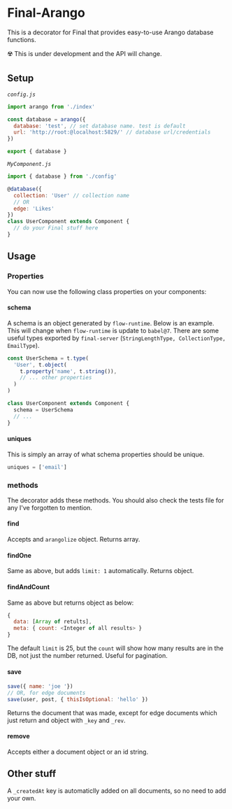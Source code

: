 # Final-Arango

This is a decorator for Final that provides easy-to-use Arango database functions.

☢️ This is under development and the API will change.

## Setup

*`config.js`*

```js
import arango from './index'

const database = arango({
  database: 'test', // set database name. test is default
  url: 'http://root:@localhost:5829/' // database url/credentials
})

export { database }
```

*`MyComponent.js`*

```js
import { database } from './config'

@database({
  collection: 'User' // collection name
  // OR
  edge: 'Likes'
})
class UserComponent extends Component {
  // do your Final stuff here
}
```

## Usage

### Properties

You can now use the following class properties on your components:

#### schema

A schema is an object generated by `flow-runtime`. Below is an example. This will change when `flow-runtime` is update to `babel@7`. There are some useful types exported by `final-server` (`StringLengthType, CollectionType, EmailType`).

```js
const UserSchema = t.type(
  'User', t.object(
    t.property('name', t.string()),
    // ... other properties
  )
)

class UserComponent extends Component {
  schema = UserSchema
  // ...
}
```

#### uniques

This is simply an array of what schema properties should be unique.

```js
uniques = ['email']
```

### methods

The decorator adds these methods. You should also check the tests file for any I've forgotten to mention.

#### find

Accepts and `arangolize` object. Returns array.

#### findOne

Same as above, but adds `limit: 1` automatically. Returns object.

#### findAndCount

Same as above but returns object as below:

```js
{
  data: [Array of retults],
  meta: { count: <Integer of all results> }
}
```

The default `limit` is 25, but the `count` will show how many results are in the DB, not just the number returned. Useful for pagination.

#### save

```js
save({ name: 'joe '})
// OR, for edge documents
save(user, post, { thisIsOptional: 'hello' })
```

Returns the document that was made, except for edge documents which just return and object with `_key` and `_rev`.

#### remove

Accepts either a document object or an id string.

## Other stuff

A `_createdAt` key is automaticlly added on all documents, so no need to add your own.
